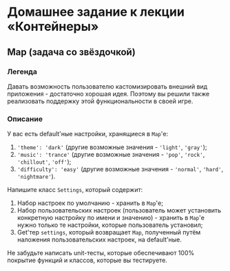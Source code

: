 # Домашнее задание к лекции «Контейнеры»

## Map (задача со звёздочкой)

### Легенда

Давать возможность пользователю кастомизировать внешний вид приложения - достаточно хорошая идея. Поэтому вы решили также реализовать поддержку этой функциональности в своей игре.

### Описание

У вас есть default'ные настройки, хранящиеся в `Map`'е:
1. `'theme': 'dark'` (другие возможные значения - `'light'`, `'gray'`);
1. `'music': 'trance'` (другие возможные значения - `'pop'`, `'rock'`, `'chillout'`, `'off'`);
1. `'difficulty': 'easy'` (другие возможные значения - `'normal'`, `'hard'`, `'nightmare'`).

Напишите класс `Settings`, который содержит:
1. Набор настроек по умолчанию - хранить в `Map`'е;
1. Набор пользовательских настроек (пользователь может установить конкретную настройку по имени и значению) - хранить в `Map`'е нужно только те настройки, которые пользователь установил;
1. Get'тер `settings`, который возвращает `Map`, полученный путём наложения пользовательских настроек, на default'ные.

Не забудьте написать unit-тесты, которые обеспечивают 100% покрытие функций и классов, которые вы тестируете.
